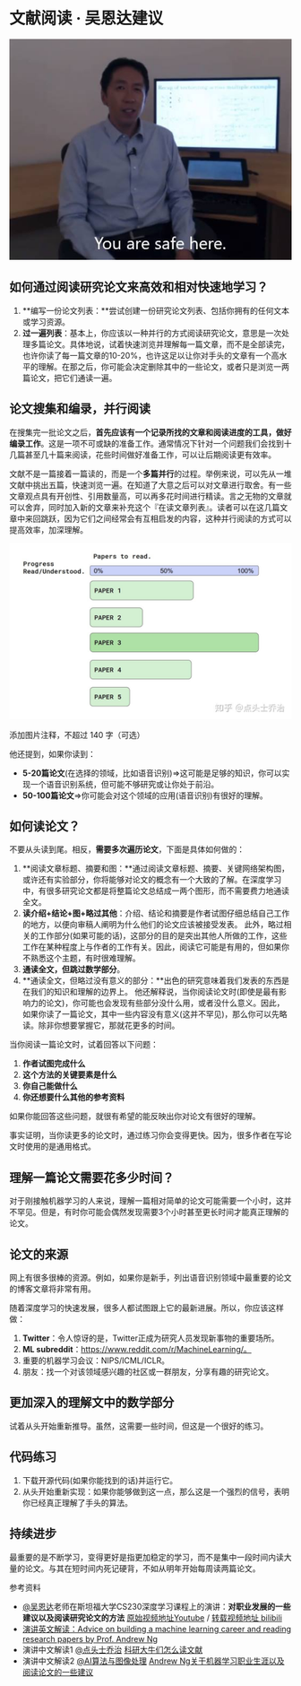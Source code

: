 # 文献阅读 · 吴恩达建议

![v2-20659faf490c7893c6e0511a6bc3889c_1440w](./assets/v2-20659faf490c7893c6e0511a6bc3889c_1440w.jpeg)

## 如何通过阅读研究论文来高效和相对快速地学习？

1. **编写一份论文列表：**尝试创建一份研究论文列表、包括你拥有的任何文本或学习资源。
2. **过一遍列表**：基本上，你应该以一种并行的方式阅读研究论文，意思是一次处理多篇论文。具体地说，试着快速浏览并理解每一篇文章，而不是全部读完，也许你读了每一篇文章的10-20%，也许这足以让你对手头的文章有一个高水平的理解。在那之后，你可能会决定删除其中的一些论文，或者只是浏览一两篇论文，把它们通读一遍。

## 论文搜集和编录，并行阅读

在搜集完一批论文之后，**首先应该有一个记录所找的文章和阅读进度的工具，做好编录工作**。这是一项不可或缺的准备工作。通常情况下针对一个问题我们会找到十几篇甚至几十篇来阅读，花些时间做好准备工作，可以让后期阅读更有效率。

文献不是一篇接着一篇读的，而是一个**多篇并行**的过程。举例来说，可以先从一堆文献中挑出五篇，快速浏览一遍。在知道了大意之后可以对文章进行取舍。有一些文章观点具有开创性、引用数量高，可以再多花时间进行精读。言之无物的文章就可以舍弃，同时加入新的文章来补充这个『在读文章列表』。读者可以在这几篇文章中来回跳跃，因为它们之间经常会有互相启发的内容，这种并行阅读的方式可以提高效率，加深理解。

![v2-32ee83a30a98b981c8f55e3ce70689d4_r](./assets/v2-32ee83a30a98b981c8f55e3ce70689d4_r.jpg)



添加图片注释，不超过 140 字（可选）

他还提到，如果你读到：

- **5-20篇论文**(在选择的领域，比如语音识别)=>这可能是足够的知识，你可以实现一个语音识别系统，但可能不够研究或让你处于前沿。
- **50-100篇论文**=>你可能会对这个领域的应用(语音识别)有很好的理解。

## **如何读论文？**

不要从头读到尾。相反，**需要多次遍历论文**，下面是具体如何做的：

1. **阅读文章标题、摘要和图：**通过阅读文章标题、摘要、关键网络架构图，或许还有实验部分，你将能够对论文的概念有一个大致的了解。在深度学习中，有很多研究论文都是将整篇论文总结成一两个图形，而不需要费力地通读全文。
2. **读介绍+结论+图+略过其他**：介绍、结论和摘要是作者试图仔细总结自己工作的地方，以便向审稿人阐明为什么他们的论文应该被接受发表。 此外，略过相关的工作部分(如果可能的话)，这部分的目的是突出其他人所做的工作，这些工作在某种程度上与作者的工作有关。因此，阅读它可能是有用的，但如果你不熟悉这个主题，有时很难理解。
3. **通读全文，但跳过数学部分**。
4. **通读全文，但略过没有意义的部分：**出色的研究意味着我们发表的东西是在我们的知识和理解的边界上。 他还解释说，当你阅读论文时(即使是最有影响力的论文)，你可能也会发现有些部分没什么用，或者没什么意义。因此，如果你读了一篇论文，其中一些内容没有意义(这并不罕见)，那么你可以先略读。除非你想要掌握它，那就花更多的时间。

当你阅读一篇论文时，试着回答以下问题：

1. **作者试图完成什么**
2. **这个方法的关键要素是什么**
3. **你自己能做什么**
4. **你还想要什么其他的参考资料**

如果你能回答这些问题，就很有希望的能反映出你对论文有很好的理解。

事实证明，当你读更多的论文时，通过练习你会变得更快。因为，很多作者在写论文时使用的是通用格式。

## **理解一篇论文需要花多少时间？**

对于刚接触机器学习的人来说，理解一篇相对简单的论文可能需要一个小时，这并不罕见。但是，有时你可能会偶然发现需要3个小时甚至更长时间才能真正理解的论文。

## **论文的来源**

网上有很多很棒的资源。例如，如果你是新手，列出语音识别领域中最重要的论文的博客文章将非常有用。

随着深度学习的快速发展，很多人都试图跟上它的最新进展。所以，你应该这样做：

1. **Twitter**：令人惊讶的是，Twitter正成为研究人员发现新事物的重要场所。
2. **ML subreddit**：https://www.reddit.com/r/MachineLearning/。
3. 重要的机器学习会议：NIPS/ICML/ICLR。
4. 朋友：找一个对该领域感兴趣的社区或一群朋友，分享有趣的研究论文。

## **更加深入的理解文中的数学部分**

试着从头开始重新推导。虽然，这需要一些时间，但这是一个很好的练习。

## **代码练习**

1. 下载开源代码(如果你能找到的话)并运行它。
2. 从头开始重新实现：如果你能够做到这一点，那么这是一个强烈的信号，表明你已经真正理解了手头的算法。

## **持续进步**

最重要的是不断学习，变得更好是指更加稳定的学习，而不是集中一段时间内读大量的论文。与其在短时间内死记硬背，不如从明年开始每周读两篇论文。

参考资料

- [@吴恩达](https://www.zhihu.com/people/db21ba02a1225c168b660d95bb988cb1)老师在斯坦福大学CS230深度学习课程上的演讲：**对职业发展的一些建议以及阅读研究论文的方法** [原始视频地址Youtube](https://www.youtube.com/watch?v=733m6qBH-jI&list=PLoROMvodv4rOABXSygHTsbvUz4G_YQhOb&index=9&t=0s) / [转载视频地址 bilibili](https://www.bilibili.com/video/BV18E411h7sG) 
- [演讲英文解读：Advice on building a machine learning career and reading research papers by Prof. Andrew Ng](https://medium.com/@mohamedalihabib7/advice-on-building-a-machine-learning-career-and-reading-research-papers-by-prof-andrew-ng-f90ac99a0182) 
- 演讲中文解读1 [@点头士乔治](https://www.zhihu.com/people/1c7e822b4940f9e5d17472e2af7d2846) [科研大牛们怎么读文献](https://www.zhihu.com/question/21278186/answer/1269255636)
- 演讲中文解读2 [@AI算法与图像处理](https://www.zhihu.com/people/c0f174b0da683d8381e1b9c234393b4f) [Andrew Ng关于机器学习职业生涯以及阅读论文的一些建议](https://zhuanlan.zhihu.com/p/79451066)